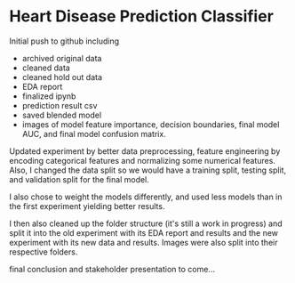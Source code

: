 # Heart Disease Prediction Classifier

Initial push to github including

- archived original data
- cleaned data
- cleaned hold out data
- EDA report
- finalized ipynb
- prediction result csv
- saved blended model
- images of model feature importance, decision boundaries, final model AUC, and final model confusion matrix.


Updated experiment by better data preprocessing, feature engineering by encoding categorical features and normalizing some numerical features. Also, I changed the data split so we would have a training split, testing split, and validation split for the final model.

I also chose to weight the models differently, and used less models than in the first experiment yielding better results.

I then also cleaned up the folder structure (it's still a work in progress) and split it into the old experiment with its EDA report and results and the new experiment with its new data and results. Images were also split into their respective folders.

final conclusion and stakeholder presentation to come...